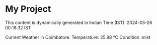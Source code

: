 # My Project

This content is dynamically generated in Indian Time (IST): 2024-05-26 00:18:32 IST


Current Weather in Coimbatore:
Temperature: 25.88 °C
Condition: mist
